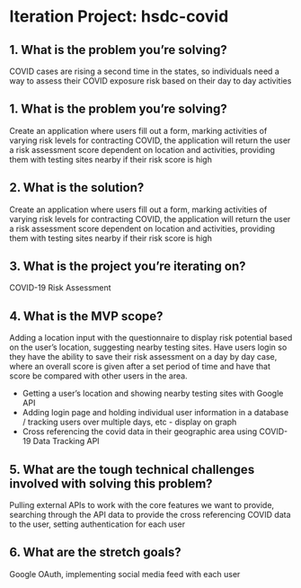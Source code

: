 # Iteration Project: hsdc-covid

## 1. What is the problem you’re solving?
COVID cases are rising a second time in the states, so individuals need a way to assess their COVID exposure risk based on their day to day activities 

## 1. What is the problem you’re solving?
Create an application where users fill out a form, marking activities of varying risk levels for contracting COVID, the application will return the user a risk assessment score dependent on location and activities, providing them with testing sites nearby if their risk score is high

## 2. What is the solution?
Create an application where users fill out a form, marking activities of varying risk levels for contracting COVID, the application will return the user a risk assessment score dependent on location and activities, providing them with testing sites nearby if their risk score is high

## 3. What is the project you’re iterating on?
COVID-19 Risk Assessment

## 4. What is the MVP scope?
Adding a location input with the questionnaire to display risk potential based on the user’s location, suggesting nearby testing sites. Have users login so they have the ability to save their risk assessment on a day by day case, where an overall score is given after a set period of time and have that score be compared with other users in the area. 
- Getting a user’s location and showing nearby testing sites with Google API
- Adding login page and holding individual user information in a database / tracking users over multiple days, etc - display on graph
- Cross referencing the covid data in their geographic area using COVID-19 Data Tracking API

## 5. What are the tough technical challenges involved with solving this problem?
Pulling external APIs to work with the core features we want to provide, searching through the API data to provide the cross referencing COVID data to the user, setting authentication for each user 

## 6. What are the stretch goals?
Google OAuth, implementing social media feed with each user

